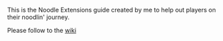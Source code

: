 This is the Noodle Extensions guide created by me to help out players on their noodlin' journey.

Please follow to the [wiki](https://github.com/UGEcko/Noodle-Extensions-Sort-of-guide/wiki)
